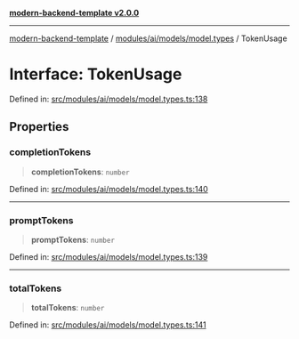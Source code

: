 [**modern-backend-template v2.0.0**](../../../../../README.md)

***

[modern-backend-template](../../../../../modules.md) / [modules/ai/models/model.types](../README.md) / TokenUsage

# Interface: TokenUsage

Defined in: [src/modules/ai/models/model.types.ts:138](https://github.com/maemreyo/saas-4cus-nodejs/blob/1a77de11cd6eaefe66c31c7f5de281673fc25ce5/src/modules/ai/models/model.types.ts#L138)

## Properties

### completionTokens

> **completionTokens**: `number`

Defined in: [src/modules/ai/models/model.types.ts:140](https://github.com/maemreyo/saas-4cus-nodejs/blob/1a77de11cd6eaefe66c31c7f5de281673fc25ce5/src/modules/ai/models/model.types.ts#L140)

***

### promptTokens

> **promptTokens**: `number`

Defined in: [src/modules/ai/models/model.types.ts:139](https://github.com/maemreyo/saas-4cus-nodejs/blob/1a77de11cd6eaefe66c31c7f5de281673fc25ce5/src/modules/ai/models/model.types.ts#L139)

***

### totalTokens

> **totalTokens**: `number`

Defined in: [src/modules/ai/models/model.types.ts:141](https://github.com/maemreyo/saas-4cus-nodejs/blob/1a77de11cd6eaefe66c31c7f5de281673fc25ce5/src/modules/ai/models/model.types.ts#L141)
